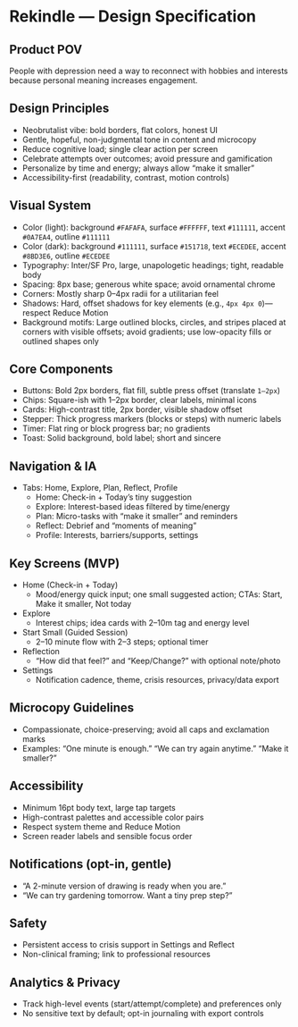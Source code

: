 # Rekindle — Design Specification

## Product POV
People with depression need a way to reconnect with hobbies and interests because personal meaning increases engagement.

## Design Principles
- Neobrutalist vibe: bold borders, flat colors, honest UI
- Gentle, hopeful, non-judgmental tone in content and microcopy
- Reduce cognitive load; single clear action per screen
- Celebrate attempts over outcomes; avoid pressure and gamification
- Personalize by time and energy; always allow “make it smaller”
- Accessibility-first (readability, contrast, motion controls)

## Visual System
- Color (light): background `#FAFAFA`, surface `#FFFFFF`, text `#111111`, accent `#0A7EA4`, outline `#111111`
- Color (dark): background `#111111`, surface `#151718`, text `#ECEDEE`, accent `#8BD3E6`, outline `#ECEDEE`
- Typography: Inter/SF Pro, large, unapologetic headings; tight, readable body
- Spacing: 8px base; generous white space; avoid ornamental chrome
- Corners: Mostly sharp 0–4px radii for a utilitarian feel
- Shadows: Hard, offset shadows for key elements (e.g., `4px 4px 0`)—respect Reduce Motion
 - Background motifs: Large outlined blocks, circles, and stripes placed at corners with visible offsets; avoid gradients; use low-opacity fills or outlined shapes only

## Core Components
- Buttons: Bold 2px borders, flat fill, subtle press offset (translate `1–2px`)
- Chips: Square-ish with 1–2px border, clear labels, minimal icons
- Cards: High-contrast title, 2px border, visible shadow offset
- Stepper: Thick progress markers (blocks or steps) with numeric labels
- Timer: Flat ring or block progress bar; no gradients
- Toast: Solid background, bold label; short and sincere

## Navigation & IA
- Tabs: Home, Explore, Plan, Reflect, Profile
  - Home: Check-in + Today’s tiny suggestion
  - Explore: Interest-based ideas filtered by time/energy
  - Plan: Micro-tasks with “make it smaller” and reminders
  - Reflect: Debrief and “moments of meaning”
  - Profile: Interests, barriers/supports, settings

## Key Screens (MVP)
- Home (Check-in + Today)
  - Mood/energy quick input; one small suggested action; CTAs: Start, Make it smaller, Not today
- Explore
  - Interest chips; idea cards with 2–10m tag and energy level
- Start Small (Guided Session)
  - 2–10 minute flow with 2–3 steps; optional timer
- Reflection
  - “How did that feel?” and “Keep/Change?” with optional note/photo
- Settings
  - Notification cadence, theme, crisis resources, privacy/data export

## Microcopy Guidelines
- Compassionate, choice-preserving; avoid all caps and exclamation marks
- Examples: “One minute is enough.” “We can try again anytime.” “Make it smaller?”

## Accessibility
- Minimum 16pt body text, large tap targets
- High-contrast palettes and accessible color pairs
- Respect system theme and Reduce Motion
- Screen reader labels and sensible focus order

## Notifications (opt-in, gentle)
- “A 2-minute version of drawing is ready when you are.”
- “We can try gardening tomorrow. Want a tiny prep step?”

## Safety
- Persistent access to crisis support in Settings and Reflect
- Non-clinical framing; link to professional resources

## Analytics & Privacy
- Track high-level events (start/attempt/complete) and preferences only
- No sensitive text by default; opt-in journaling with export controls
